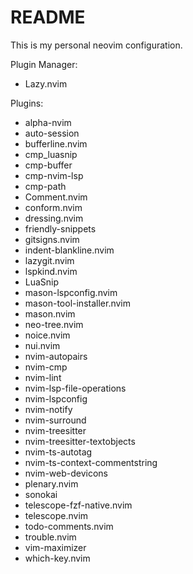# README

This is my personal neovim configuration.

Plugin Manager:

- Lazy.nvim

Plugins:

- alpha-nvim
- auto-session
- bufferline.nvim
- cmp_luasnip
- cmp-buffer
- cmp-nvim-lsp
- cmp-path
- Comment.nvim
- conform.nvim
- dressing.nvim
- friendly-snippets
- gitsigns.nvim
- indent-blankline.nvim
- lazygit.nvim
- lspkind.nvim
- LuaSnip
- mason-lspconfig.nvim
- mason-tool-installer.nvim
- mason.nvim
- neo-tree.nvim
- noice.nvim
- nui.nvim
- nvim-autopairs
- nvim-cmp
- nvim-lint
- nvim-lsp-file-operations
- nvim-lspconfig
- nvim-notify
- nvim-surround
- nvim-treesitter
- nvim-treesitter-textobjects
- nvim-ts-autotag
- nvim-ts-context-commentstring
- nvim-web-devicons
- plenary.nvim
- sonokai
- telescope-fzf-native.nvim
- telescope.nvim
- todo-comments.nvim
- trouble.nvim
- vim-maximizer
- which-key.nvim
